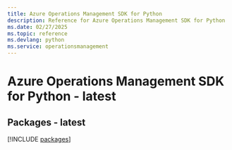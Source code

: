 ```yaml
---
title: Azure Operations Management SDK for Python
description: Reference for Azure Operations Management SDK for Python
ms.date: 02/27/2025
ms.topic: reference
ms.devlang: python
ms.service: operationsmanagement
---
```

# Azure Operations Management SDK for Python - latest
## Packages - latest
[!INCLUDE [packages](operations-management-index.md)]